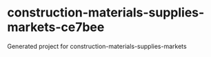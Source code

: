 # construction-materials-supplies-markets-ce7bee
Generated project for construction-materials-supplies-markets

